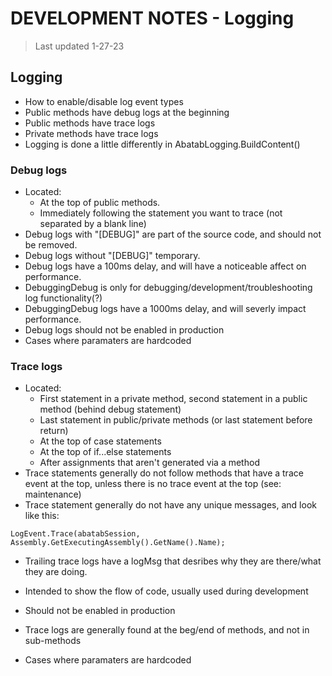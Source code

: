 # DEVELOPMENT NOTES - Logging

> Last updated 1-27-23

## Logging

* How to enable/disable log event types
* Public methods have debug logs at the beginning
* Public methods have trace logs
* Private methods have trace logs
* Logging is done a little differently in AbatabLogging.BuildContent()


### Debug logs

* Located:
    - At the top of public methods.
    - Immediately following the statement you want to trace (not separated by a blank line)
* Debug logs with "[DEBUG]" are part of the source code, and should not be removed.
* Debug logs without "[DEBUG]" temporary.
* Debug logs have a 100ms delay, and will have a noticeable affect on performance.
* DebuggingDebug is only for debugging/development/troubleshooting log functionality(?)
* DebuggingDebug logs have a 1000ms delay, and will severly impact performance.
* Debug logs should not be enabled in production
* Cases where paramaters are hardcoded

### Trace logs

* Located:
    - First statement in a private method, second statement in a public method (behind debug statement)
    - Last statement in public/private methods (or last statement before return)
    - At the top of case statements
    - At the top of if...else statements
    - After assignments that aren't generated via a method
* Trace statements generally do not follow methods that have a trace event at the top, unless there is no trace event at the top (see: maintenance)
* Trace statement generally do not have any unique messages, and look like this:
```
LogEvent.Trace(abatabSession, Assembly.GetExecutingAssembly().GetName().Name);
```
* Trailing trace logs have a logMsg that desribes why they are there/what they are doing.

* Intended to show the flow of code, usually used during development
* Should not be enabled in production
* Trace logs are generally found at the beg/end of methods, and not in sub-methods
* Cases where paramaters are hardcoded